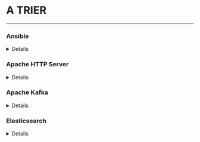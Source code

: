 # A TRIER
---

### Ansible

<details>

- [Securing a Server with Ansible](/atrier/apps/ansible_001.md)
- [Comment tester un rôle Ansible avec Molecule ?](/atrier/apps/ansible_002.md)
- [Découvrez ou redécouvrez Ansible-Vault](/atrier/apps/ansible_003.md)
- [Ensuring a Command Module Task is Repeatable with Ansible](/atrier/apps/ansible_004.md)
- [Gérer et exécuter en toute simplicité ses projets grâce à AWX](/atrier/apps/ansible_005.md)

</details>

### Apache HTTP Server

<details>

- [Comment installer Apache 2.4 (httpd) sous CentOS 7](/atrier/apps/apache_http_server_001)
- [Comment installer le serveur Web Apache sur CentOS 8](/atrier/apps/apache_http_server_002)
- [Enable Gzip Compression on Apache Shared Hosting](/atrier/apps/apache_http_server_003)
- [HTACCESS - Bloquer des IP et des Proxies](/atrier/apps/apache_http_server_004)
- [Récupérer la liste des urls avec un compteur sur les hits](/atrier/apps/apache_http_server_005)

</details>

### Apache Kafka

<details>

- [Event-driven architecture - Comment se lancer avec Kafka](/atrier/apps/apache_kafka_001.md)
- [Eviter le chaos dans un environnement Kafkaïen](/atrier/apps/apache_kafka_002.md)

</details>

### Elasticsearch

<details>

- [Choisir la bonne architecture pour son cluster elasticsearch](/atrier/apps/elasticsearch_001.md)

</details>